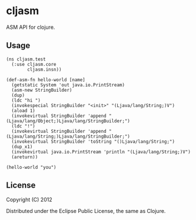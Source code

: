 # cljasm

ASM API for clojure.

## Usage

	(ns cljasm.test
	  (:use cljasm.core
	        cljasm.insn))

	(def-asm-fn hello-world [name]
	  (getstatic System 'out java.io.PrintStream)
	  (asm-new StringBuilder)
	  (dup)
	  (ldc "hi ")
	  (invokespecial StringBuilder "<init>" "(Ljava/lang/String;)V")
	  (aload 1)
	  (invokevirtual StringBuilder 'append "(Ljava/lang/Object;)Ljava/lang/StringBuilder;")
	  (ldc "!")
	  (invokevirtual StringBuilder 'append "(Ljava/lang/String;)Ljava/lang/StringBuilder;")
	  (invokevirtual StringBuilder 'toString "()Ljava/lang/String;")
	  (dup_x1)
	  (invokevirtual java.io.PrintStream 'println "(Ljava/lang/String;)V")
	  (areturn))

	(hello-world "you")


## License

Copyright (C) 2012

Distributed under the Eclipse Public License, the same as Clojure.

